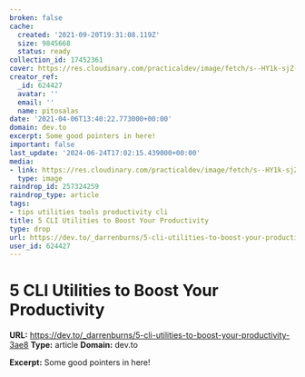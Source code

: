 ```yaml
---
broken: false
cache:
  created: '2021-09-20T19:31:08.119Z'
  size: 9845668
  status: ready
collection_id: 17452361
cover: https://res.cloudinary.com/practicaldev/image/fetch/s--HY1k-sjZ--/c_imagga_scale,f_auto,fl_progressive,h_500,q_auto,w_1000/https://thepracticaldev.s3.amazonaws.com/i/94jcs9eieixdjall0d2b.png
creator_ref:
  _id: 624427
  avatar: ''
  email: ''
  name: pitosalas
date: '2021-04-06T13:40:22.773000+00:00'
domain: dev.to
excerpt: Some good pointers in here!
important: false
last_update: '2024-06-24T17:02:15.439000+00:00'
media:
- link: https://res.cloudinary.com/practicaldev/image/fetch/s--HY1k-sjZ--/c_imagga_scale,f_auto,fl_progressive,h_500,q_auto,w_1000/https://thepracticaldev.s3.amazonaws.com/i/94jcs9eieixdjall0d2b.png
  type: image
raindrop_id: 257324259
raindrop_type: article
tags:
- tips utilities tools productivity cli
title: 5 CLI Utilities to Boost Your Productivity
type: drop
url: https://dev.to/_darrenburns/5-cli-utilities-to-boost-your-productivity-3ae8
user_id: 624427
---
```


# 5 CLI Utilities to Boost Your Productivity

**URL:** https://dev.to/_darrenburns/5-cli-utilities-to-boost-your-productivity-3ae8
**Type:** article
**Domain:** dev.to

**Excerpt:** Some good pointers in here!
